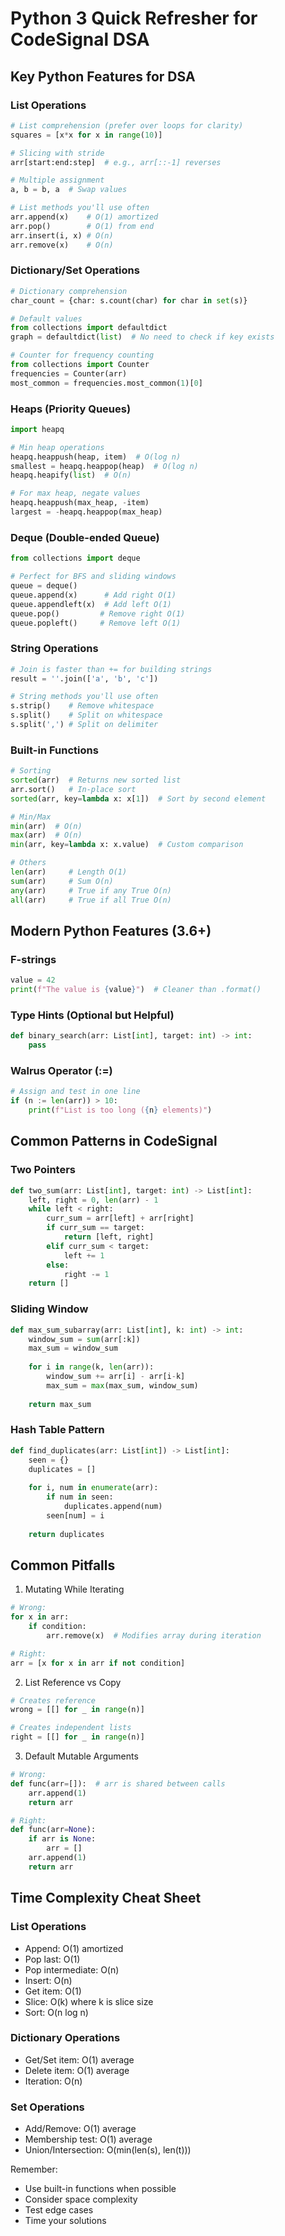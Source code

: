 # Python 3 Quick Refresher for CodeSignal DSA

## Key Python Features for DSA

### List Operations
```python
# List comprehension (prefer over loops for clarity)
squares = [x*x for x in range(10)]

# Slicing with stride
arr[start:end:step]  # e.g., arr[::-1] reverses

# Multiple assignment
a, b = b, a  # Swap values

# List methods you'll use often
arr.append(x)    # O(1) amortized
arr.pop()        # O(1) from end
arr.insert(i, x) # O(n)
arr.remove(x)    # O(n)
```

### Dictionary/Set Operations
```python
# Dictionary comprehension
char_count = {char: s.count(char) for char in set(s)}

# Default values
from collections import defaultdict
graph = defaultdict(list)  # No need to check if key exists

# Counter for frequency counting
from collections import Counter
frequencies = Counter(arr)
most_common = frequencies.most_common(1)[0]
```

### Heaps (Priority Queues)
```python
import heapq

# Min heap operations
heapq.heappush(heap, item)  # O(log n)
smallest = heapq.heappop(heap)  # O(log n)
heapq.heapify(list)  # O(n)

# For max heap, negate values
heapq.heappush(max_heap, -item)
largest = -heapq.heappop(max_heap)
```

### Deque (Double-ended Queue)
```python
from collections import deque

# Perfect for BFS and sliding windows
queue = deque()
queue.append(x)      # Add right O(1)
queue.appendleft(x)  # Add left O(1)
queue.pop()         # Remove right O(1)
queue.popleft()     # Remove left O(1)
```

### String Operations
```python
# Join is faster than += for building strings
result = ''.join(['a', 'b', 'c'])

# String methods you'll use often
s.strip()    # Remove whitespace
s.split()    # Split on whitespace
s.split(',') # Split on delimiter
```

### Built-in Functions
```python
# Sorting
sorted(arr)  # Returns new sorted list
arr.sort()   # In-place sort
sorted(arr, key=lambda x: x[1])  # Sort by second element

# Min/Max
min(arr)  # O(n)
max(arr)  # O(n)
min(arr, key=lambda x: x.value)  # Custom comparison

# Others
len(arr)     # Length O(1)
sum(arr)     # Sum O(n)
any(arr)     # True if any True O(n)
all(arr)     # True if all True O(n)
```

## Modern Python Features (3.6+)

### F-strings
```python
value = 42
print(f"The value is {value}")  # Cleaner than .format()
```

### Type Hints (Optional but Helpful)
```python
def binary_search(arr: List[int], target: int) -> int:
    pass
```

### Walrus Operator (:=)
```python
# Assign and test in one line
if (n := len(arr)) > 10:
    print(f"List is too long ({n} elements)")
```

## Common Patterns in CodeSignal

### Two Pointers
```python
def two_sum(arr: List[int], target: int) -> List[int]:
    left, right = 0, len(arr) - 1
    while left < right:
        curr_sum = arr[left] + arr[right]
        if curr_sum == target:
            return [left, right]
        elif curr_sum < target:
            left += 1
        else:
            right -= 1
    return []
```

### Sliding Window
```python
def max_sum_subarray(arr: List[int], k: int) -> int:
    window_sum = sum(arr[:k])
    max_sum = window_sum
    
    for i in range(k, len(arr)):
        window_sum += arr[i] - arr[i-k]
        max_sum = max(max_sum, window_sum)
    
    return max_sum
```

### Hash Table Pattern
```python
def find_duplicates(arr: List[int]) -> List[int]:
    seen = {}
    duplicates = []
    
    for i, num in enumerate(arr):
        if num in seen:
            duplicates.append(num)
        seen[num] = i
    
    return duplicates
```

## Common Pitfalls

1. Mutating While Iterating
```python
# Wrong:
for x in arr:
    if condition:
        arr.remove(x)  # Modifies array during iteration

# Right:
arr = [x for x in arr if not condition]
```

2. List Reference vs Copy
```python
# Creates reference
wrong = [[] for _ in range(n)]

# Creates independent lists
right = [[] for _ in range(n)]
```

3. Default Mutable Arguments
```python
# Wrong:
def func(arr=[]):  # arr is shared between calls
    arr.append(1)
    return arr

# Right:
def func(arr=None):
    if arr is None:
        arr = []
    arr.append(1)
    return arr
```

## Time Complexity Cheat Sheet

### List Operations
- Append: O(1) amortized
- Pop last: O(1)
- Pop intermediate: O(n)
- Insert: O(n)
- Get item: O(1)
- Slice: O(k) where k is slice size
- Sort: O(n log n)

### Dictionary Operations
- Get/Set item: O(1) average
- Delete item: O(1) average
- Iteration: O(n)

### Set Operations
- Add/Remove: O(1) average
- Membership test: O(1) average
- Union/Intersection: O(min(len(s), len(t)))

Remember:
- Use built-in functions when possible
- Consider space complexity
- Test edge cases
- Time your solutions 